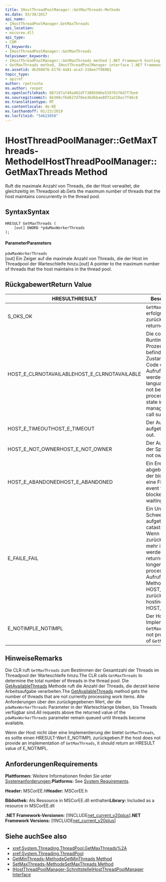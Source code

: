 ```yaml
---
title: IHostThreadPoolManager::GetMaxThreads-Methode
ms.date: 03/30/2017
api_name:
- IHostThreadPoolManager.GetMaxThreads
api_location:
- mscoree.dll
api_type:
- COM
f1_keywords:
- IHostThreadPoolManager::GetMaxThreads
helpviewer_keywords:
- IHostThreadPoolManager::GetMaxThreads method [.NET Framework hosting]
- GetMaxThreads method, IHostThreadPoolManager interface [.NET Framework hosting]
ms.assetid: db268876-6178-4a81-aca3-318ee7f96001
topic_type:
- apiref
author: rpetrusha
ms.author: ronpet
ms.openlocfilehash: 887197af49a402df73005906e539791f6d7f7be4
ms.sourcegitcommit: 6b308cf6d627d78ee36dbbae8972a310ac7fd6c8
ms.translationtype: MT
ms.contentlocale: de-DE
ms.lasthandoff: 01/23/2019
ms.locfileid: "54623858"
---
```

# <a name="ihostthreadpoolmanagergetmaxthreads-method"></a><span data-ttu-id="0a01d-102">IHostThreadPoolManager::GetMaxThreads-Methode</span><span class="sxs-lookup"><span data-stu-id="0a01d-102">IHostThreadPoolManager::GetMaxThreads Method</span></span>
<span data-ttu-id="0a01d-103">Ruft die maximale Anzahl von Threads, die der Host verwaltet, die gleichzeitig im Threadpool ab.</span><span class="sxs-lookup"><span data-stu-id="0a01d-103">Gets the maximum number of threads that the host maintains concurrently in the thread pool.</span></span>  
  
## <a name="syntax"></a><span data-ttu-id="0a01d-104">Syntax</span><span class="sxs-lookup"><span data-stu-id="0a01d-104">Syntax</span></span>  
  
```  
HRESULT GetMaxThreads (  
    [out] DWORD *pdwMaxWorkerThreads  
);  
```  
  
#### <a name="parameters"></a><span data-ttu-id="0a01d-105">Parameter</span><span class="sxs-lookup"><span data-stu-id="0a01d-105">Parameters</span></span>  
 `pdwMaxWorkerThreads`  
 <span data-ttu-id="0a01d-106">[out] Ein Zeiger auf die maximale Anzahl von Threads, die der Host im Threadpool der Warteschleife hinzu.</span><span class="sxs-lookup"><span data-stu-id="0a01d-106">[out] A pointer to the maximum number of threads that the host maintains in the thread pool.</span></span>  
  
## <a name="return-value"></a><span data-ttu-id="0a01d-107">Rückgabewert</span><span class="sxs-lookup"><span data-stu-id="0a01d-107">Return Value</span></span>  
  
|<span data-ttu-id="0a01d-108">HRESULT</span><span class="sxs-lookup"><span data-stu-id="0a01d-108">HRESULT</span></span>|<span data-ttu-id="0a01d-109">Beschreibung</span><span class="sxs-lookup"><span data-stu-id="0a01d-109">Description</span></span>|  
|-------------|-----------------|  
|<span data-ttu-id="0a01d-110">S_OK</span><span class="sxs-lookup"><span data-stu-id="0a01d-110">S_OK</span></span>|<span data-ttu-id="0a01d-111">`GetMaxThreads` wurde erfolgreich zurückgegeben.</span><span class="sxs-lookup"><span data-stu-id="0a01d-111">`GetMaxThreads` returned successfully.</span></span>|  
|<span data-ttu-id="0a01d-112">HOST_E_CLRNOTAVAILABLE</span><span class="sxs-lookup"><span data-stu-id="0a01d-112">HOST_E_CLRNOTAVAILABLE</span></span>|<span data-ttu-id="0a01d-113">Die common Language Runtime (CLR (nicht in einem Prozess geladen wurde oder befindet sich in einem Zustand in der sie verwalteten Code oder der Prozess der Aufruf erfolgreich ausgeführt werden kann.</span><span class="sxs-lookup"><span data-stu-id="0a01d-113">The common language runtime (CLR( has not been loaded into a process, or the CLR is in a state in which it cannot run managed code or process the call successfully.</span></span>|  
|<span data-ttu-id="0a01d-114">HOST_E_TIMEOUT</span><span class="sxs-lookup"><span data-stu-id="0a01d-114">HOST_E_TIMEOUT</span></span>|<span data-ttu-id="0a01d-115">Der Aufruf ist ein Timeout aufgetreten.</span><span class="sxs-lookup"><span data-stu-id="0a01d-115">The call timed out.</span></span>|  
|<span data-ttu-id="0a01d-116">HOST_E_NOT_OWNER</span><span class="sxs-lookup"><span data-stu-id="0a01d-116">HOST_E_NOT_OWNER</span></span>|<span data-ttu-id="0a01d-117">Der Aufrufer ist nicht Besitzer der Sperre.</span><span class="sxs-lookup"><span data-stu-id="0a01d-117">The caller does not own the lock.</span></span>|  
|<span data-ttu-id="0a01d-118">HOST_E_ABANDONED</span><span class="sxs-lookup"><span data-stu-id="0a01d-118">HOST_E_ABANDONED</span></span>|<span data-ttu-id="0a01d-119">Ein Ereignis wurde abgebrochen, während sich der blockierte Thread oder eine Fiber darauf gewartet.</span><span class="sxs-lookup"><span data-stu-id="0a01d-119">An event was canceled while a blocked thread or fiber was waiting on it.</span></span>|  
|<span data-ttu-id="0a01d-120">E_FAIL</span><span class="sxs-lookup"><span data-stu-id="0a01d-120">E_FAIL</span></span>|<span data-ttu-id="0a01d-121">Ein Unbekannter Schwerwiegender Fehler ist aufgetreten.</span><span class="sxs-lookup"><span data-stu-id="0a01d-121">An unknown catastrophic failure occurred.</span></span> <span data-ttu-id="0a01d-122">Wenn eine Methode E_FAIL zurückgibt, ist die CLR nicht mehr im Prozess verwendet werden.</span><span class="sxs-lookup"><span data-stu-id="0a01d-122">When a method returns E_FAIL, the CLR is no longer usable within the process.</span></span> <span data-ttu-id="0a01d-123">Nachfolgende Aufrufe zum Hosten der Methoden HOST_E_CLRNOTAVAILABLE zurück.</span><span class="sxs-lookup"><span data-stu-id="0a01d-123">Subsequent calls to hosting methods return HOST_E_CLRNOTAVAILABLE.</span></span>|  
|<span data-ttu-id="0a01d-124">E_NOTIMPL</span><span class="sxs-lookup"><span data-stu-id="0a01d-124">E_NOTIMPL</span></span>|<span data-ttu-id="0a01d-125">Der Host stellt keine Implementierung von `GetMaxThreads`.</span><span class="sxs-lookup"><span data-stu-id="0a01d-125">The host does not provide an implementation of `GetMaxThreads`.</span></span>|  
  
## <a name="remarks"></a><span data-ttu-id="0a01d-126">Hinweise</span><span class="sxs-lookup"><span data-stu-id="0a01d-126">Remarks</span></span>  
 <span data-ttu-id="0a01d-127">Die CLR ruft `GetMaxThreads` zum Bestimmen der Gesamtzahl der Threads im Threadpool der Warteschleife hinzu.</span><span class="sxs-lookup"><span data-stu-id="0a01d-127">The CLR calls `GetMaxThreads` to determine the total number of threads in the thread pool.</span></span> <span data-ttu-id="0a01d-128">Die [GetAvailableThreads](../../../../docs/framework/unmanaged-api/hosting/ihostthreadpoolmanager-getavailablethreads-method.md) Methode ruft die Anzahl der Threads, die derzeit keine Arbeitsaufgabe verarbeiten.</span><span class="sxs-lookup"><span data-stu-id="0a01d-128">The [GetAvailableThreads](../../../../docs/framework/unmanaged-api/hosting/ihostthreadpoolmanager-getavailablethreads-method.md) method gets the number of threads that are not currently processing work items.</span></span> <span data-ttu-id="0a01d-129">Alle Anforderungen über den zurückgegebenen Wert, der die `pdwMaxWorkerThreads` Parameter in der Warteschlange bleiben, bis Threads verfügbar sind.</span><span class="sxs-lookup"><span data-stu-id="0a01d-129">All requests above the returned value of the `pdwMaxWorkerThreads` parameter remain queued until threads become available.</span></span>  
  
 <span data-ttu-id="0a01d-130">Wenn der Host nicht über eine Implementierung der bietet `GetMaxThreads`, es sollte einen HRESULT-Wert E_NOTIMPL zurückgeben.</span><span class="sxs-lookup"><span data-stu-id="0a01d-130">If the host does not provide an implementation of `GetMaxThreads`, it should return an HRESULT value of E_NOTIMPL.</span></span>  
  
## <a name="requirements"></a><span data-ttu-id="0a01d-131">Anforderungen</span><span class="sxs-lookup"><span data-stu-id="0a01d-131">Requirements</span></span>  
 <span data-ttu-id="0a01d-132">**Plattformen:** Weitere Informationen finden Sie unter [Systemanforderungen](../../../../docs/framework/get-started/system-requirements.md).</span><span class="sxs-lookup"><span data-stu-id="0a01d-132">**Platforms:** See [System Requirements](../../../../docs/framework/get-started/system-requirements.md).</span></span>  
  
 <span data-ttu-id="0a01d-133">**Header:** MSCorEE.h</span><span class="sxs-lookup"><span data-stu-id="0a01d-133">**Header:** MSCorEE.h</span></span>  
  
 <span data-ttu-id="0a01d-134">**Bibliothek:** Als Ressource in MSCorEE.dll enthalten</span><span class="sxs-lookup"><span data-stu-id="0a01d-134">**Library:** Included as a resource in MSCorEE.dll</span></span>  
  
 <span data-ttu-id="0a01d-135">**.NET Framework-Versionen:** [!INCLUDE[net_current_v20plus](../../../../includes/net-current-v20plus-md.md)]</span><span class="sxs-lookup"><span data-stu-id="0a01d-135">**.NET Framework Versions:** [!INCLUDE[net_current_v20plus](../../../../includes/net-current-v20plus-md.md)]</span></span>  
  
## <a name="see-also"></a><span data-ttu-id="0a01d-136">Siehe auch</span><span class="sxs-lookup"><span data-stu-id="0a01d-136">See also</span></span>
- <xref:System.Threading.ThreadPool.GetMaxThreads%2A>
- <xref:System.Threading.ThreadPool>
- [<span data-ttu-id="0a01d-137">GetMinThreads-Methode</span><span class="sxs-lookup"><span data-stu-id="0a01d-137">GetMinThreads Method</span></span>](../../../../docs/framework/unmanaged-api/hosting/ihostthreadpoolmanager-getminthreads-method.md)
- [<span data-ttu-id="0a01d-138">SetMaxThreads-Methode</span><span class="sxs-lookup"><span data-stu-id="0a01d-138">SetMaxThreads Method</span></span>](../../../../docs/framework/unmanaged-api/hosting/ihostthreadpoolmanager-setmaxthreads-method.md)
- [<span data-ttu-id="0a01d-139">IHostThreadPoolManager-Schnittstelle</span><span class="sxs-lookup"><span data-stu-id="0a01d-139">IHostThreadPoolManager Interface</span></span>](../../../../docs/framework/unmanaged-api/hosting/ihostthreadpoolmanager-interface.md)
